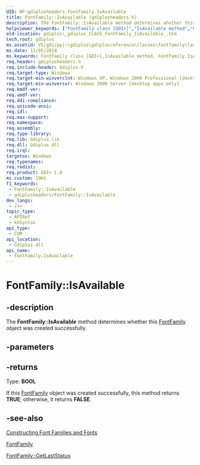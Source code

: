 ```yaml
---
UID: NF:gdiplusheaders.FontFamily.IsAvailable
title: FontFamily::IsAvailable (gdiplusheaders.h)
description: The FontFamily::IsAvailable method determines whether this FontFamily object was created successfully.
helpviewer_keywords: ["FontFamily class [GDI+]","IsAvailable method","FontFamily.IsAvailable","FontFamily::IsAvailable","IsAvailable","IsAvailable method [GDI+]","IsAvailable method [GDI+]","FontFamily class","_gdiplus_CLASS_FontFamily_IsAvailable_","gdiplus._gdiplus_CLASS_FontFamily_IsAvailable_"]
old-location: gdiplus\_gdiplus_CLASS_FontFamily_IsAvailable_.htm
tech.root: gdiplus
ms.assetid: VS|gdicpp|~\gdiplus\gdiplusreference\classes\fontfamilyclass\fontfamilymethods\isavailable_5.htm
ms.date: 12/05/2018
ms.keywords: FontFamily class [GDI+],IsAvailable method, FontFamily.IsAvailable, FontFamily::IsAvailable, IsAvailable, IsAvailable method [GDI+], IsAvailable method [GDI+],FontFamily class, _gdiplus_CLASS_FontFamily_IsAvailable_, gdiplus._gdiplus_CLASS_FontFamily_IsAvailable_
req.header: gdiplusheaders.h
req.include-header: Gdiplus.h
req.target-type: Windows
req.target-min-winverclnt: Windows XP, Windows 2000 Professional [desktop apps only]
req.target-min-winversvr: Windows 2000 Server [desktop apps only]
req.kmdf-ver: 
req.umdf-ver: 
req.ddi-compliance: 
req.unicode-ansi: 
req.idl: 
req.max-support: 
req.namespace: 
req.assembly: 
req.type-library: 
req.lib: Gdiplus.lib
req.dll: Gdiplus.dll
req.irql: 
targetos: Windows
req.typenames: 
req.redist: 
req.product: GDI+ 1.0
ms.custom: 19H1
f1_keywords:
 - FontFamily::IsAvailable
 - gdiplusheaders/FontFamily::IsAvailable
dev_langs:
 - c++
topic_type:
 - APIRef
 - kbSyntax
api_type:
 - COM
api_location:
 - Gdiplus.dll
api_name:
 - FontFamily.IsAvailable
---
```


# FontFamily::IsAvailable


## -description

The <b>FontFamily::IsAvailable</b> method determines whether this <a href="https://docs.microsoft.com/windows/desktop/api/gdiplusheaders/nl-gdiplusheaders-fontfamily">FontFamily</a> object was created successfully.

## -parameters

## -returns

Type: <b>BOOL</b>

If this <a href="https://docs.microsoft.com/windows/desktop/api/gdiplusheaders/nl-gdiplusheaders-fontfamily">FontFamily</a> object was created successfully, this method returns <b>TRUE</b>; otherwise, it returns <b>FALSE</b>.

## -see-also

<a href="https://docs.microsoft.com/windows/desktop/gdiplus/-gdiplus-constructing-font-families-and-fonts-use">Constructing Font Families and Fonts</a>



<a href="https://docs.microsoft.com/windows/desktop/api/gdiplusheaders/nl-gdiplusheaders-fontfamily">FontFamily</a>



<a href="https://docs.microsoft.com/windows/desktop/api/gdiplusheaders/nf-gdiplusheaders-fontfamily-getlaststatus">FontFamily::GetLastStatus</a>

